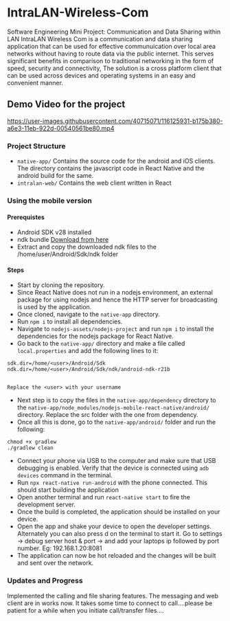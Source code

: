 # IntraLAN-Wireless-Com
Software Engineering Mini Project: Communication and Data Sharing within LAN
IntraLAN Wireless Com is a communication and data sharing application that can be used for effective communuication over local area networks without having to route data via the public internet. This serves significant benefits in comparison to traditional networking in the form of speed, security and connectivity, The solution is a cross platform client that can be used across devices and operating systems in an easy and convenient manner.  

## Demo Video for the project



https://user-images.githubusercontent.com/40715071/116125931-b175b380-a6e3-11eb-922d-00540561be80.mp4





### Project Structure
- `native-app/` Contains the source code for the android and iOS clients. The directory contains the javascript code in React Native and the android build for the same.
- `intralan-web/` Contains the web client written in React

### Using the mobile version

#### Prerequistes
- Android SDK v28 installed
- ndk bundle <a href="https://dl.google.com/android/repository/android-ndk-r21b-linux-x86_64.zip">Download from here</a>
- Extract and copy the downloaded ndk files to the /home/user/Android/Sdk/ndk folder


#### Steps
- Start by cloning the repository.
- Since React Native does not run in a nodejs environment, an external package for using nodejs and hence the HTTP server for broadcasting is used by the application.
- Once cloned, navigate to the `native-app` directory.
- Run `npm i` to install all dependencies.
- Navigate to `nodejs-assets/nodejs-project` and run `npm i` to install the dependencies for the nodejs package for React Native.
- Go back to the `native-app/` directory and make a file called `local.properties` and add the following lines to it:
```
sdk.dir=/home/<user>/Android/Sdk
ndk.dir=/home/<user>/Android/Sdk/ndk/android-ndk-r21b


Replace the <user> with your username
```
- Next step is to copy the files in the `native-app/dependency` directory to the `native-app/node_modules/nodejs-mobile-react-native/android/` directory. Replace the src folder with the one from dependency.
- Once all this is done, go to the `native-app/android/` folder and run the following:
```
chmod +x gradlew
./gradlew clean
```
- Connect your phone via USB to the computer and make sure that USB debugging is enabled. Verify that the device is connected using `adb devices` command in the terminal.
- Run `npx react-native run-android` with the phone connected. This should start building the application
- Open another terminal and run `react-native start` to fire the development server.
- Once the build is completed, the application should be installed on your device.
- Open the app and shake your device to open the developer settings. Alternately you can also press d on the terminal to start it. Go to settings -> debug server host & port -> and add your laptops ip followed by port number. Eg: 192.168.1.20:8081
- The application can now be hot reloaded and the changes will be built and sent over the network. 

### Updates and Progress
Implemented the calling and file sharing features. The messaging and web client are in works now. 
It takes some time to connect to call....please be patient for a while when you initiate call/transfer files....
